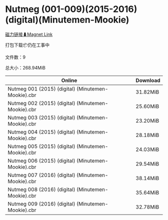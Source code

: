 # Nutmeg (001-009)(2015-2016)(digital)(Minutemen-Mookie)

[磁力链接⬇Magnet Link](magnet:?xt=urn:btih:27e7e95653aaa6389293d28fed304d1a85b1faaa&dn=Nutmeg%20%28001-009%29%282015-2016%29%28digital%29%28Minutemen-Mookie%29)

打包下载📦仍在工事中

文件数：9

总大小：268.94MiB

Online | Download
--- | ---
Nutmeg 001 (2015) (digital) (Minutemen-Mookie).cbr | 31.82MiB
Nutmeg 002 (2015) (digital) (Minutemen-Mookie).cbr | 25.60MiB
Nutmeg 003 (2015) (digital) (Minutemen-Mookie).cbr | 23.20MiB
Nutmeg 004 (2015) (digital) (Minutemen-Mookie).cbr | 28.18MiB
Nutmeg 005 (2015) (digital) (Minutemen-Mookie).cbr | 24.03MiB
Nutmeg 006 (2015) (digital) (Minutemen-Mookie).cbr | 29.54MiB
Nutmeg 007 (2016) (digital) (Minutemen-Mookie).cbr | 38.14MiB
Nutmeg 008 (2016) (digital) (Minutemen-Mookie).cbr | 35.64MiB
Nutmeg 009 (2016) (digital) (Minutemen-Mookie).cbr | 32.78MiB